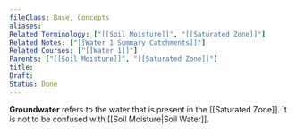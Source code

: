 ```yaml
---
fileClass: Base, Concepts
aliases: 
Related Terminology: ["[[Soil Moisture]]", "[[Saturated Zone]]"]
Related Notes: ["[[Water 1 Summary Catchments]]"]
Related Courses: ["[[Water 1]]"]
Parents: ["[[Soil Moisture]]", "[[Saturated Zone]]"]
title: 
Draft: 
Status: Done
---
```

**Groundwater** refers to the water that is present in the [[Saturated Zone]]. It is not to be confused with [[Soil Moisture|Soil Water]].